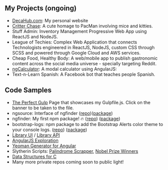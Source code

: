 ## My Projects (ongoing)

* [DecaHub.com](http://www.decahub.com/): My personal website
* [Critter Chase](https://critterchase.com/): A cute homage to PacMan involving mice and kitties.
* Stuff Admin: Inventory Management Progressive Web App using ReactJS and NodeJS.
* League of Techies: Complex Web Application that connects Technologists engineered in ReactJS, NodeJS, custom CSS through SCSS and powered through Google Cloud and AWS services. 
* Cheap Food, Healthy Body: A web/mobile app to publish gastronomic content across the social media universe - specially targeting Reddit.
* [ngCalculator](https://decahub.github.io/ngCalculator/): A modal calculator using AngularJS:
* Text-n-Learn Spanish: A Facebook bot that teaches people Spanish.

## Code Samples

* [The Perfect Gulp](https://decauniversity.github.io/Gulping/) Page that showcases my Gulpfile.js. Click on the banner to be taken to the file.
* ngsource: Interface of ngfinder ([repo](https://github.com/DecaHub/ngsource))([package](https://www.npmjs.com/package/ngsource))
* ngfinder: My first npm package! 🔥  ([repo](https://github.com/DecaHub/ngfinder)) ([package](https://www.npmjs.com/package/ngfinder))
* bootstrap-logs: npm package to add the Bootstrap Alerts color theme to your console logs. ([repo](https://github.com/DecaHub/bootstrap-logs)) ([package](https://www.npmjs.com/package/bootstrap-logs))
* [Library UI](https://github.com/DecaHub/library_ui) / [Library API](https://github.com/DecaHub/library_api)
* [AngularJS Exploration](https://github.com/DecaUniversity/ng1)
* [Yeoman Generator for Angular](https://github.com/DecaHub/generator-deca-angular)
* Slytherin Scripts: [Palindrome Scrapper](https://github.com/PyPyYa/palindrome_scrapper/blob/master/palindrome.py), [Nobel Prize Winners](https://github.com/PyPyYa/nobel-winners/blob/master/nobel_winners/spiders/nwinners_list_spider.py)
* [Data Structures for C](https://github.com/CWorlds/DataStructures-forC-API)
* Many more private repos coming soon to public light!
